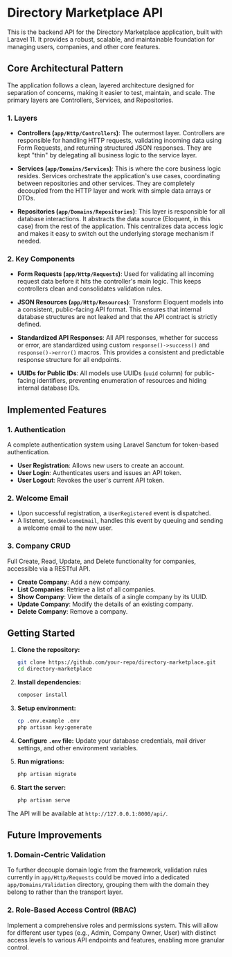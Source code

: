 # Directory Marketplace API

This is the backend API for the Directory Marketplace application, built with Laravel 11. It provides a robust, scalable, and maintainable foundation for managing users, companies, and other core features.

## Core Architectural Pattern

The application follows a clean, layered architecture designed for separation of concerns, making it easier to test, maintain, and scale. The primary layers are Controllers, Services, and Repositories.

### 1. Layers

-   **Controllers (`app/Http/Controllers`)**: The outermost layer. Controllers are responsible for handling HTTP requests, validating incoming data using Form Requests, and returning structured JSON responses. They are kept "thin" by delegating all business logic to the service layer.

-   **Services (`app/Domains/Services`)**: This is where the core business logic resides. Services orchestrate the application's use cases, coordinating between repositories and other services. They are completely decoupled from the HTTP layer and work with simple data arrays or DTOs.

-   **Repositories (`app/Domains/Repositories`)**: This layer is responsible for all database interactions. It abstracts the data source (Eloquent, in this case) from the rest of the application. This centralizes data access logic and makes it easy to switch out the underlying storage mechanism if needed.

### 2. Key Components

-   **Form Requests (`app/Http/Requests`)**: Used for validating all incoming request data before it hits the controller's main logic. This keeps controllers clean and consolidates validation rules.

-   **JSON Resources (`app/Http/Resources`)**: Transform Eloquent models into a consistent, public-facing API format. This ensures that internal database structures are not leaked and that the API contract is strictly defined.

-   **Standardized API Responses**: All API responses, whether for success or error, are standardized using custom `response()->success()` and `response()->error()` macros. This provides a consistent and predictable response structure for all endpoints.

-   **UUIDs for Public IDs**: All models use UUIDs (`uuid` column) for public-facing identifiers, preventing enumeration of resources and hiding internal database IDs.

## Implemented Features

### 1. Authentication
A complete authentication system using Laravel Sanctum for token-based authentication.
-   **User Registration**: Allows new users to create an account.
-   **User Login**: Authenticates users and issues an API token.
-   **User Logout**: Revokes the user's current API token.

### 2. Welcome Email
-   Upon successful registration, a `UserRegistered` event is dispatched.
-   A listener, `SendWelcomeEmail`, handles this event by queuing and sending a welcome email to the new user.

### 3. Company CRUD
Full Create, Read, Update, and Delete functionality for companies, accessible via a RESTful API.
-   **Create Company**: Add a new company.
-   **List Companies**: Retrieve a list of all companies.
-   **Show Company**: View the details of a single company by its UUID.
-   **Update Company**: Modify the details of an existing company.
-   **Delete Company**: Remove a company.

## Getting Started

1.  **Clone the repository:**
    ```bash
    git clone https://github.com/your-repo/directory-marketplace.git
    cd directory-marketplace
    ```

2.  **Install dependencies:**
    ```bash
    composer install
    ```

3.  **Setup environment:**
    ```bash
    cp .env.example .env
    php artisan key:generate
    ```

4.  **Configure `.env` file:**
    Update your database credentials, mail driver settings, and other environment variables.

5.  **Run migrations:**
    ```bash
    php artisan migrate
    ```

6.  **Start the server:**
    ```bash
    php artisan serve
    ```

The API will be available at `http://127.0.0.1:8000/api/`.

## Future Improvements

### 1. Domain-Centric Validation
To further decouple domain logic from the framework, validation rules currently in `app/Http/Requests` could be moved into a dedicated `app/Domains/Validation` directory, grouping them with the domain they belong to rather than the transport layer.

### 2. Role-Based Access Control (RBAC)
Implement a comprehensive roles and permissions system. This will allow for different user types (e.g., Admin, Company Owner, User) with distinct access levels to various API endpoints and features, enabling more granular control.
